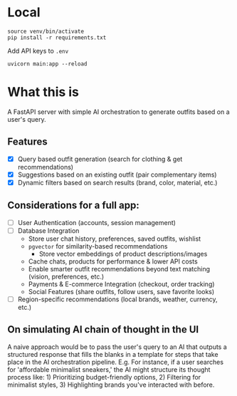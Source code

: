 # Local
```
source venv/bin/activate
pip install -r requirements.txt
```

Add API keys to `.env`

```
uvicorn main:app --reload
```

# What this is
A FastAPI server with simple AI orchestration to generate outfits based on a user's query.

## Features
- [x] Query based outfit generation (search for clothing & get recommendations)
- [x] Suggestions based on an existing outfit (pair complementary items)
- [x] Dynamic filters based on search results (brand, color, material, etc.)

## Considerations for a full app:
- [ ] User Authentication (accounts, session management)
- [ ] Database Integration
    - Store user chat history, preferences, saved outfits, wishlist
    - `pgvector` for similarity-based recommendations
      - Store vector embeddings of product descriptions/images 
    - Cache chats, products for performance & lower API costs
    - Enable smarter outfit recommendations beyond text matching (vision, preferences, etc.)
    - Payments & E-commerce Integration (checkout, order tracking)
    - Social Features (share outfits, follow users, save favorite looks)
- [ ] Region-specific recommendations (local brands, weather, currency, etc.)

## On simulating AI chain of thought in the UI
A naive approach would be to pass the user's query to an AI that outputs a structured response that fills the blanks in a template for steps that take place in the AI orchestration pipeline.
E.g. For instance, if a user searches for 'affordable minimalist sneakers,' the AI might structure its thought process like: 1) Prioritizing budget-friendly options, 2) Filtering for minimalist styles, 3) Highlighting brands you've interacted with before.
